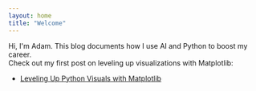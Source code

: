 ```yaml
---
layout: home
title: "Welcome"
---
```


Hi, I'm Adam. This blog documents how I use AI and Python to boost my career.  
Check out my first post on leveling up visualizations with Matplotlib:

* [Leveling Up Python Visuals with Matplotlib](/AdamsAiBlog/2025/07/21/matplotlib-next-level/)
